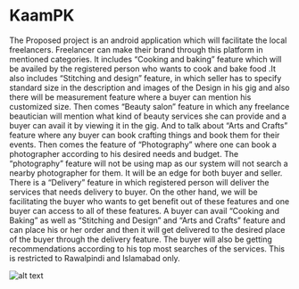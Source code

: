 # KaamPK
The Proposed project is an android application which will facilitate the local freelancers. Freelancer can make their brand through this platform in mentioned categories. It includes “Cooking and baking” feature which will be availed by the registered person who wants to cook and bake food .It also includes “Stitching and design” feature, in which seller has to specify standard size in the description and images of the Design in his gig and also there will be measurement feature where a buyer can mention his customized size. Then comes “Beauty salon” feature in which any freelance beautician will mention what kind of beauty services she can provide and a buyer can avail it by viewing it in the gig. And to talk about “Arts and Crafts” feature where any buyer can book crafting things and book them for their events. Then comes the feature of “Photography” where one can book a photographer according to his desired needs and budget. The “photography” feature will not be using map as our system will not search a nearby photographer for them. It will be an edge for both buyer and seller. There is a “Delivery” feature in which registered person will deliver the services that needs delivery to buyer. On the other hand, we will be facilitating the buyer who wants to get benefit out of these features and one buyer can access to all of these features. A buyer can avail “Cooking and Baking” as well as “Stitching and Design” and “Arts and Crafts” feature and can place his or her order and then it will get delivered to the desired place of the buyer through the delivery feature. The buyer will also be getting recommendations according to his top most searches of the services. This is restricted to Rawalpindi and Islamabad only.


![alt text](https://github.com/zaidmunir11s/KaamPK/main/KaamPk.jpg?raw=true)
